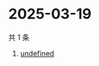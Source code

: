 # 2025-03-19

共 1 条

<!-- BEGIN -->
<!-- 最后更新时间 Wed Mar 19 2025 00:42:16 GMT+0800 (China Standard Time) -->

1. [undefined](https://www.zhihu.com/search?q=undefined)

<!-- END -->
